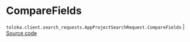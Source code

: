 # CompareFields
`toloka.client.search_requests.AppProjectSearchRequest.CompareFields` | [Source code](https://github.com/Toloka/toloka-kit/blob/v1.1.4/src/client/search_requests.py#L993)


